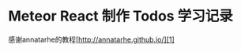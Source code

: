 # Meteor React 制作 Todos 学习记录
感谢annatarhe的教程[http://annatarhe.github.io/][1]

  [1]: http://annatarhe.github.io/
